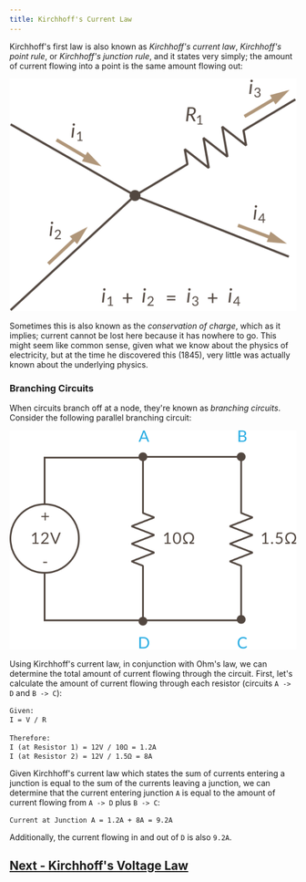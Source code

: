```yaml
---
title: Kirchhoff's Current Law
---
```


Kirchhoff's first law is also known as _Kirchhoff's current law_, _Kirchhoff's point rule_, or _Kirchhoff's junction rule_, and it states very simply; the amount of current flowing into a point is the same amount flowing out:

![](Kirchhoffs_Current_Law.svg)

Sometimes this is also known as the _conservation of charge_, which as it implies; current cannot be lost here because it has nowhere to go. This might seem like common sense, given what we know about the physics of electricity, but at the time he discovered this (1845), very little was actually known about the underlying physics. 

<!--

[algebraic Σ I<sub>IN</sub> = Σ I<sub>OUT</sub>]

[current in are +, currents leaving are -]

-->

### Branching Circuits

When circuits branch off at a node, they're known as _branching circuits_. Consider the following parallel branching circuit:

![](Current_Law_Parallel_Circuit.svg)

Using Kirchhoff's current law, in conjunction with Ohm's law, we can determine the total amount of current flowing through the circuit. First, let's calculate the amount of current flowing through each resistor (circuits `A -> D` and `B -> C`):

```
Given:
I = V / R

Therefore:
I (at Resistor 1) = 12V / 10Ω = 1.2A
I (at Resistor 2) = 12V / 1.5Ω = 8A
```

Given Kirchhoff's current law which states the sum of currents entering a junction is equal to the sum of the currents leaving a junction, we can determine that the current entering junction `A` is equal to the amount of current flowing from `A -> D` plus `B -> C`:

```
Current at Junction A = 1.2A + 8A = 9.2A
```

Additionally, the current flowing in and out of `D` is also `9.2A`.


## [Next - Kirchhoff's Voltage Law](../Kirchhoffs_Voltage_Law)

